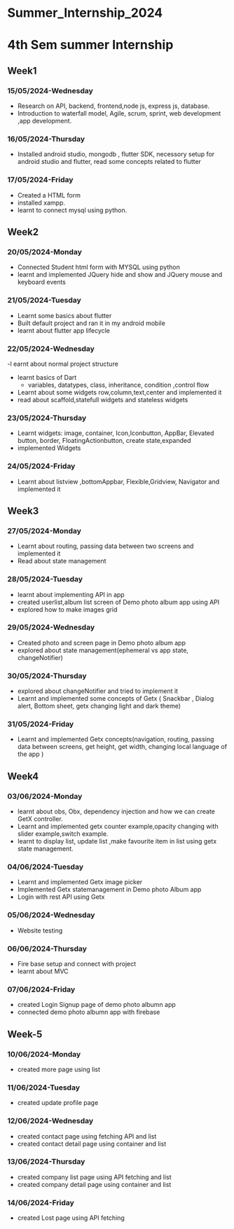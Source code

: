 # Summer_Internship_2024
# 4th Sem summer Internship
## Week1
### 15/05/2024-Wednesday
- Research on API, backend, frontend,node js, express js, database.
- Introduction to waterfall model, Agile, scrum, sprint,  web development ,app development.

### 16/05/2024-Thursday
- Installed android studio, mongodb , flutter SDK, necessory setup for android studio and 
 flutter, read some concepts related to flutter

 ### 17/05/2024-Friday
- Created a HTML form
- installed  xampp.
- learnt  to connect mysql using python.

## Week2
### 20/05/2024-Monday
- Connected Student html form with MYSQL using python
- learnt and  implemented JQuery hide and show and JQuery mouse and keyboard events

### 21/05/2024-Tuesday
- Learnt some basics about flutter 
- Built default project and ran it in my android mobile
- learnt about flutter app lifecycle

### 22/05/2024-Wednesday
-l earnt about normal project structure  
- learnt basics of Dart 
  - variables, datatypes, class, inheritance, condition ,control flow
- Learnt about some widgets row,column,text,center and implemented it
- read about scaffold,statefull widgets and stateless widgets

### 23/05/2024-Thursday
 - Learnt widgets:
    image, container, Icon,Iconbutton, AppBar, Elevated button, border, FloatingActionbutton, create state,expanded 
- implemented Widgets

### 24/05/2024-Friday
- Learnt about listview ,bottomAppbar, Flexible,Gridview, Navigator and implemented it

## Week3
### 27/05/2024-Monday
- Learnt about routing, passing data between two screens and implemented it
- Read about state management

### 28/05/2024-Tuesday
- learnt about implementing API in app
- created userlist,album list screen of Demo photo album app using API
- explored how to make images grid

### 29/05/2024-Wednesday
- Created photo and screen page in Demo photo album app
- explored about state management(ephemeral vs app state, changeNotifier)

### 30/05/2024-Thursday
- explored about changeNotifier and tried to implement it
- Learnt and implemented some concepts of Getx ( Snackbar , Dialog alert,  Bottom sheet, getx changing  light and dark theme)

### 31/05/2024-Friday
- Learnt and implemented Getx concepts(navigation, routing, passing data between screens, get height, get width, changing local language of the app )

## Week4
### 03/06/2024-Monday
- learnt about  obs, Obx, dependency injection and how we can create GetX controller. 
- Learnt and implemented getx counter example,opacity changing  with slider example,switch 
 example.
- learnt to display list, update list ,make favourite item in list using getx state 
 management. 

### 04/06/2024-Tuesday
- Learnt and implemented Getx image picker 
- Implemented Getx statemanagement in Demo photo Album app
- Login with rest API using Getx

### 05/06/2024-Wednesday
- Website testing

### 06/06/2024-Thursday
- Fire base setup and connect with project
- learnt about MVC 

### 07/06/2024-Friday
- created Login Signup page of demo photo albumn app
- connected demo photo albumn app with firebase

## Week-5
### 10/06/2024-Monday
- created more page using list

### 11/06/2024-Tuesday
- created update profile page

### 12/06/2024-Wednesday
- created contact page using fetching API  and list
- created contact detail page  using  container and list

### 13/06/2024-Thursday
- created company list page using API fetching and list
- created  company detail  page using container and list

### 14/06/2024-Friday
- created Lost page  using API fetching
